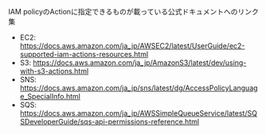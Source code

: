 IAM policyのActionに指定できるものが載っている公式ドキュメントへのリンク集

- EC2: https://docs.aws.amazon.com/ja_jp/AWSEC2/latest/UserGuide/ec2-supported-iam-actions-resources.html
- S3: https://docs.aws.amazon.com/ja_jp/AmazonS3/latest/dev/using-with-s3-actions.html
- SNS: https://docs.aws.amazon.com/ja_jp/sns/latest/dg/AccessPolicyLanguage_SpecialInfo.html
- SQS: https://docs.aws.amazon.com/ja_jp/AWSSimpleQueueService/latest/SQSDeveloperGuide/sqs-api-permissions-reference.html
